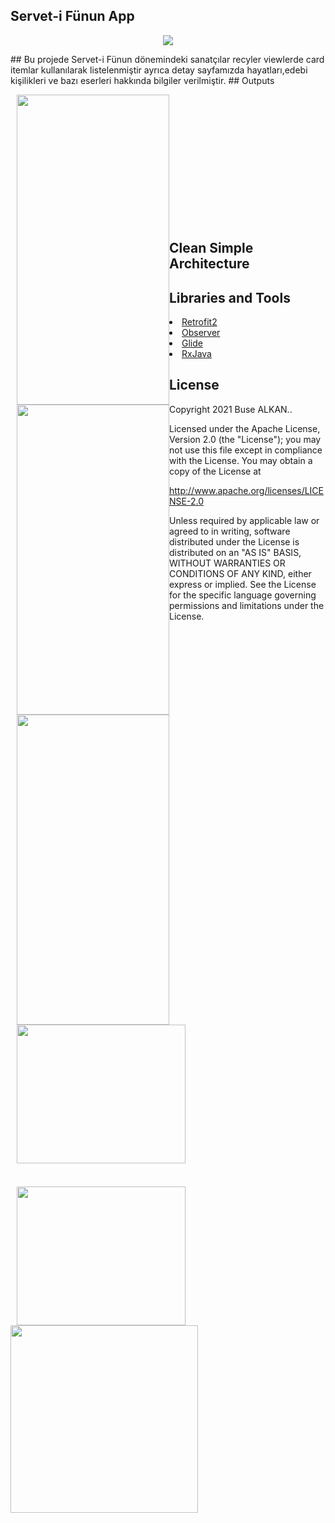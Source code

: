 ## Servet-i Fünun App 
<p align="center"><img src="https://raw.githubusercontent.com/busealkan/h5190059busealkan/master/app/src/main/res/drawable/logo.jpg"/></p>
## Bu projede Servet-i Fünun dönemindeki sanatçılar recyler viewlerde card itemlar kullanılarak listelenmiştir ayrıca detay sayfamızda hayatları,edebi kişilikleri ve bazı   eserleri hakkında bilgiler verilmiştir.
## Outputs
<p><img style="float:left;height:496px;width:244px;margin-left:10px;" src="https://raw.githubusercontent.com/busealkan/h5190059busealkan/master/screens/E1_splash.png"/></p>
<p><img style="float:left;height:496px;width:244px;margin-left:10px;" src="https://raw.githubusercontent.com/busealkan/h5190059busealkan/master/screens/E2_liste.png"/></p>
<p><img style="float:left;height:496px;width:244px;margin-left:10px;" src="https://raw.githubusercontent.com/busealkan/h5190059busealkan/master/screens/E3_detay.png"/></p>
<p><img style="float:left;height:222px;width:270px;margin-left:10px;" src="https://raw.githubusercontent.com/busealkan/h5190059busealkan/master/screens/alert_internet.png"/><p><br/><br/><br/><br/><br/><br/><br/><br/><br/><br/><br/><br/>
<p><img style="float:left;height:222px;width:270px;margin-left:10px;margin-top:37px;" src="https://raw.githubusercontent.com/busealkan/h5190059busealkan/master/screens/alert_cikis.png"/></p>

## Clean Simple Architecture
<p><img style="float:left;height:300px;width:300px;" src="https://raw.githubusercontent.com/busealkan/h5190059busealkan/master/images/mvc.png"/></p>

## Libraries and Tools 
<li><a href="https://square.github.io/retrofit/">Retrofit2</a></li>
<li><a href="https://developer.android.com/reference/android/arch/lifecycle/Observer">Observer</a></li> 
<li><a href="https://bumptech.github.io/glide/doc/download-setup.html">Glide</a></li>
<li><a href="https://github.com/ReactiveX/RxJava">RxJava</a></li> 


## License
Copyright 2021 Buse ALKAN..

Licensed under the Apache License, Version 2.0 (the "License");
you may not use this file except in compliance with the License.
You may obtain a copy of the License at

   http://www.apache.org/licenses/LICENSE-2.0

Unless required by applicable law or agreed to in writing, software
distributed under the License is distributed on an "AS IS" BASIS,
WITHOUT WARRANTIES OR CONDITIONS OF ANY KIND, either express or implied.
See the License for the specific language governing permissions and
limitations under the License.
